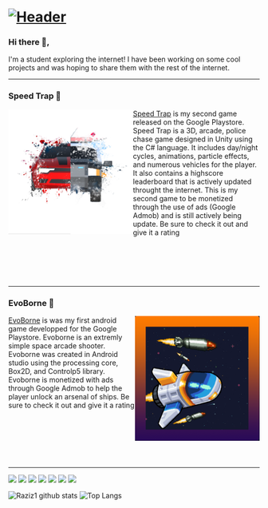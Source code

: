 # [![Header](https://blog.newrelic.com/wp-content/uploads/good-programmer-banner-final.jpg)](https://blog.newrelic.com/wp-content/uploads/good-programmer-banner-final.jpg)
### Hi there 👋, 
<p>I'm a student exploring the internet! I have been working on some cool projects and was hoping to share them with the rest of the internet.</p>

___


### Speed Trap 🚗
<p> 
    <img width="250" height="250" align='Left' src="https://github.com/Raziz1/Raziz1/blob/main/icon/Logo 3.png? raw=true">
</p> 

[Speed Trap](https://play.google.com/store/apps/details?id=com.DefaultCompany.SpeedTrap) is my second game released on the Google Playstore. Speed Trap is a 3D, arcade, police chase game designed in Unity using the C# language. It includes day/night cycles, animations, particle effects, and numerous vehicles for the player. It also contains a highscore leaderboard that is actively updated throught the internet. This is my second game to be monetized through the use of ads (Google Admob) and is still actively being update. Be sure to check it out and give it a rating 
<br />
<br />
<br />
<br />
<br />
<br />

___
 


### EvoBorne 🚀
<p> 
  <img width="250" height="250" align='Right' src="https://github.com/Raziz1/Raziz1/blob/main/icon/Icon.png? raw=true">
</p>

[EvoBorne](https://play.google.com/store/apps/details?id=processing.test.spaceship_game) is was my first android game developped for the Google Playstore. Evoborne is an extremly simple space arcade shooter. Evoborne was created in Android studio using the processing core, Box2D, and Controlp5 library. Evoborne is monetized with ads through Google Admob to help the player unlock an arsenal of ships. Be sure to check it out and give it a rating 
<br />
<br />
<br />
<br />
<br />
<br />
<br />


___


![](https://img.shields.io/badge/Code-Python-informational?style=flat&logo=<LOGO_NAME>&logoColor=white&color=2bbc8a)
![](https://img.shields.io/badge/Code-Java-informational?style=flat&logo=<LOGO_NAME>&logoColor=white&color=2bbc8a)
![](https://img.shields.io/badge/Code-C++-informational?style=flat&logo=<LOGO_NAME>&logoColor=white&color=2bbc8a)
![](https://img.shields.io/badge/Code-Csharp-informational?style=flat&logo=<LOGO_NAME>&logoColor=white&color=2bbc8a)
![](https://img.shields.io/badge/Code-HTML-informational?style=flat&logo=<LOGO_NAME>&logoColor=white&color=2bbc8a)
![](https://img.shields.io/badge/IDE-AndroidStudio-informational?style=flat&logo=<LOGO_NAME>&logoColor=white&color=2bbc8a)
![](https://img.shields.io/badge/IDE-VisualStudio-informational?style=flat&logo=<LOGO_NAME>&logoColor=white&color=2bbc8a)

![Raziz1 github stats](https://github-readme-stats.vercel.app/api?username=Raziz1&theme=blue-green)
![Top Langs](https://github-readme-stats.vercel.app/api/top-langs/?username=Raziz1&layout=compact&langs_count=7&theme=blue-green)


<!--
**Raziz1/Raziz1** is a ✨ _special_ ✨ repository because its `README.md` (this file) appears on your GitHub profile.

Here are some ideas to get you started:

- 🔭 I’m currently working on ...
- 🌱 I’m currently learning ...
- 👯 I’m looking to collaborate on ...
- 🤔 I’m looking for help with ...
- 💬 Ask me about ...
- 📫 How to reach me: ...
- 😄 Pronouns: ...
- ⚡ Fun fact: ...
-->
